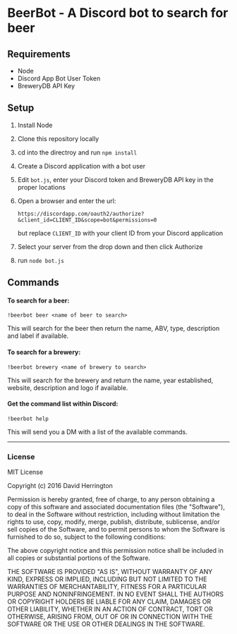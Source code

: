 # BeerBot - A Discord bot to search for beer

## Requirements

- Node
- Discord App Bot User Token
- BreweryDB API Key

## Setup

1. Install Node
2. Clone this repository locally
3. cd into the directroy and run `npm install`
4. Create a Discord application with a bot user
5. Edit `bot.js`, enter your Discord token and BreweryDB API key in the proper locations
6. Open a browser and enter the url:

   ```
   https://discordapp.com/oauth2/authorize?&client_id=CLIENT_ID&scope=bot&permissions=0
   ```

   but replace `CLIENT_ID` with your client ID from your Discord application
7. Select your server from the drop down and then click Authorize
8. run `node bot.js`

## Commands

#### To search for a beer:

```
!beerbot beer <name of beer to search>
```

This will search for the beer then return the name, ABV, type, description and
label if available.

#### To search for a brewery:

```
!beerbot brewery <name of brewery to search>
```

This will search for the brewery and return the name, year established, website,
description and logo if available.

#### Get the command list within Discord:

```
!beerbot help
```

This will send you a DM with a list of the available commands.

---

### License

MIT License

Copyright (c) 2016 David Herrington

Permission is hereby granted, free of charge, to any person obtaining a copy
of this software and associated documentation files (the "Software"), to deal
in the Software without restriction, including without limitation the rights
to use, copy, modify, merge, publish, distribute, sublicense, and/or sell
copies of the Software, and to permit persons to whom the Software is
furnished to do so, subject to the following conditions:

The above copyright notice and this permission notice shall be included in all
copies or substantial portions of the Software.

THE SOFTWARE IS PROVIDED "AS IS", WITHOUT WARRANTY OF ANY KIND, EXPRESS OR
IMPLIED, INCLUDING BUT NOT LIMITED TO THE WARRANTIES OF MERCHANTABILITY,
FITNESS FOR A PARTICULAR PURPOSE AND NONINFRINGEMENT. IN NO EVENT SHALL THE
AUTHORS OR COPYRIGHT HOLDERS BE LIABLE FOR ANY CLAIM, DAMAGES OR OTHER
LIABILITY, WHETHER IN AN ACTION OF CONTRACT, TORT OR OTHERWISE, ARISING FROM,
OUT OF OR IN CONNECTION WITH THE SOFTWARE OR THE USE OR OTHER DEALINGS IN THE
SOFTWARE.
